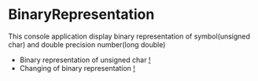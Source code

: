 # BinaryRepresentation
This console application display binary representation of symbol(unsigned char) and double precision number(long double)
* Binary representation of unsigned char
[!](https://pp.userapi.com/c847016/v847016847/1788b/WaZ039-cO1c.jpg)
* Changing of binary representation 
[!](https://pp.userapi.com/c847016/v847016847/17892/PRXLLTcec9k.jpg)

